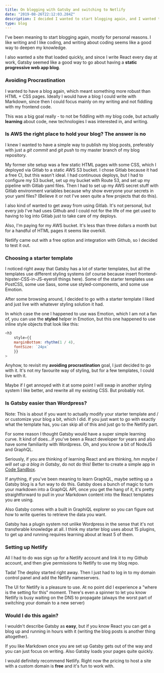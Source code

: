 ```yaml
---
title: On blogging with Gatsby and switching to Netlify
date: "2019-08-26T22:12:03.284Z"
description: I decided I wanted to start blogging again, and I wanted to have a continuous CI for my blog. And I wanted my site to load quickly, so I tried out Gatsby + Netlify.
type: blog
---
```


I've been meaning to start blogging again, mostly for personal reasons. I like writing and I like coding, and writing about coding seems like a good way to deepen my knowledge.

I also wanted a site that loaded quickly, and since I write React every day at work, Gatsby seemed like a good way to go about having a **static progressive web app blog**.

### Avoiding Procrastination
I wanted to have a blog again, which meant something more robust than HTML + CSS pages. Ideally I would have a blog I could write with Markdown, since then I could focus mainly on my writing and not fiddling with my frontend code.

This was a big goal really - to not be fiddling with my blog code, but actually **learning** about code, new technologies I was interested in, and writing.

### Is AWS the right place to hold your blog? The answer is no
I knew I wanted to have a simple way to publish my blog posts, preferably with just a *git commit* and *git push* to my master branch of my blog repository.

My former site setup was a few static HTML pages with some CSS, which I deployed via Gitlab to a static AWS S3 bucket. I chose Gitlab because it had a free CI, but this wasn't ideal. I had continuous deploys, but I had to configure my S3 bucket, set up my bucket with Route 53, and set up my pipeline with Gitlab yaml files. Then I had to set up my AWS secret stuff with Gitlab environment variables because why show everyone your secrets in your yaml files? (Believe it or not I've seen quite a few projects that do this).

I also kind of wanted to get away from using Gitlab. It's not personal, but every job I've had uses Github and I could not for the life of me get used to having to log into Gitlab just to take care of my deploys.

Also, I'm paying for my AWS bucket. It's less than three dollars a month but for a handful of HTML pages it seems like overkill. 

Netlify came out with a free option and integration with Github, so I decided to test it out. 

### Choosing a starter template
I noticed right away that Gatsby has a lot of starter templates, but all the templates use different styling systems (of course because insert frontend-hipster-CSS-in-JS-eyeroll things here). Some of the starter templates use PostCSS, some use Sass, some use styled-components, and some use Emotion.

After some browsing around, I decided to go with a starter template I liked and just live with whatever styling solution it had.

In which case the one I happened to use was Emotion, which I am not a fan of, you can use the **styled** helper in Emotion, but this one happened to use inline style objects that look like this:

```javascript
<h3
    style={{
    marginBottom: rhythm(1 / 4),
    fontSize: `24px`
    }}
>
```

Anyhow, to revisit my **avoiding procrastination** goal, I just decided to go with it. It's not my favourite way of styling, but for a few templates, I could live with it. 

Maybe if I get annoyed with it at some point I will swap in another styling system I like better, and rewrite all my existing CSS. But probably not.

### Is Gatsby easier than Wordpress?
Note: This is about if you want to actually modify your starter template and / or customize your blog a bit, which I did. If you just want to go with exactly what the template has, you can skip all of this and just go to the Netlify part.

For some reason I thought Gatsby would have a super simple learning curve. It kind of does...if you've been a React developer for years and also have some familiarity with Wordpress. Oh, and you know a bit of NodeJS and GraphQL.

Seriously, if you are thinking of learning React and are thinking, *hm maybe I will set up a blog in Gatsby*, do not do this! Better to create a simple app in [Code Sandbox](https://codesandbox.io/).

If anything, if you've been meaning to learn GraphQL, maybe setting up a Gatsby blog is a fun way to do this. Gatsby does a bunch of magic to turn your markdown into a GraphQL API, once you get the hang of it, it's pretty straightforward to pull in your Markdown content into the React templates you are using.

Also Gatsby comes with a built in GraphiQL explorer so you can figure out how to write queries to retrieve the data you want.

Gatsby has a plugin system not unlike Wordpress in the sense that it's not transferable knowledge at all. I think my starter blog uses about 15 plugins, to get up and running requires learning about at least 5 of them. 

### Setting up Netlify
All I had to do was sign up for a Netlify account and link it to my Github account, and then give permissions to Netlify to use my blog repo. 

Tada! The deploy started right away. Then I just had to log in to my domain control panel and add the Netlify nameservers.

The UI for Netlify is a pleasure to use. At no point did I experience a "where is the setting for this" moment. There's even a spinner to let you know Netlify is busy waiting on the DNS to propagate (always the worst part of switching your domain to a new server)

### Would I do this again?
I wouldn't describe Gatsby as **easy**, but if you know React you can get a blog up and running in hours with it (writing the blog posts is another thing altogether). 

If you like Markdown once you are set up Gatsby gets out of the way and you can just focus on writing. Also Gatsby loads your pages quite quickly.

I would definitely recommend Netlify. Right now the pricing to host a site with a custom domain is **free** and it's fun to work with.






